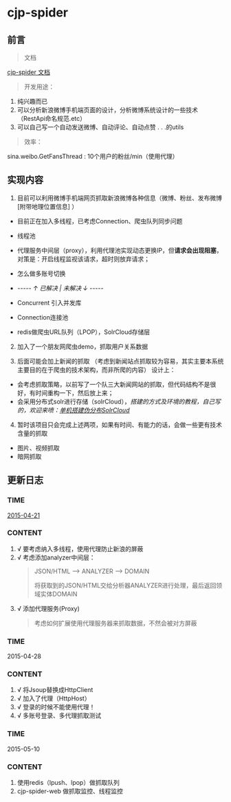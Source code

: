 # cjp-spider

## 前言

> 文档

[cjp-spider 文档](https://github.com/JPCui/doc/tree/master/cjp-spider)

> 开发用途：

1. 纯兴趣而已
2. 可以分析新浪微博手机端页面的设计，分析微博系统设计的一些技术（RestApi命名规范.etc）
3. 可以自己写一个自动发送微博、自动评论、自动点赞 . . .的utils

> 效率：

sina.weibo.GetFansThread : 10个用户的粉丝/min（使用代理）

## 实现内容
1. 目前可以利用微博手机端网页抓取新浪微博各种信息（微博、粉丝、发布微博 [附带地理位置信息] ）
 - 目前正在加入多线程，已考虑Connection、爬虫队列同步问题
 - 线程池
 - 代理服务中间层（proxy），利用代理池实现动态更换IP，但**请求会出现阻塞**，对策是：开启线程监视该请求，超时则放弃请求；
 - 怎么做多账号切换

 - *-----  ↑ 已解决 | 未解决 ↓ -----*
 - Concurrent 引入并发库
 - Connection连接池
 - redis做爬虫URL队列（LPOP），SolrCloud存储层

2. 加入了一个朋友网爬虫demo，抓取用户关系数据

3. 后面可能会加上新闻的抓取
（考虑到新闻站点抓取较为容易，其实主要本系统主要目的在于爬虫的技术架构，而非所爬的内容）
设计上：
 - 会考虑抓取策略，以前写了一个队三大新闻网站的抓取，但代码结构不是很好，有时间重构一下，然后放上来；
 - 会采用分布式solr进行存储（solrCloud），*搭建的方式及环境的教程，自己写的，欢迎来喷：[单机搭建伪分布SolrCloud](http://wenku.baidu.com/view/8d858fb2360cba1aa911da59.html)*

4. 暂时该项目只会完成上述两项，如果有时间、有能力的话，会做一些更有技术含量的抓取

 - 图片、视频抓取
 - 暗网抓取
	
## 更新日志

### TIME
[2015-04-21](#log-2015-04-21)
### CONTENT

1. √ 要考虑纳入多线程，使用代理防止新浪的屏蔽
2. √ 考虑添加analyzer中间层：<br>
	> JSON/HTML --> ANALYZER --> DOMAIN
	> 
	> 将获取到的JSON/HTML交给分析器ANALYZER进行处理，最后返回领域实体DOMAIN
3. √ 添加代理服务(Proxy)
	> 考虑如何扩展使用代理服务器来抓取数据，不然会被对方屏蔽

### TIME
2015-04-28
### CONTENT

1. √ 将Jsoup替换成HttpClient
2. √ 加入了代理（HttpHost）
3. √ 登录的时候不能使用代理！
4. √ 多账号登录、多代理抓取测试

### TIME
2015-05-10
### CONTENT

1. 使用redis（lpush、lpop）做抓取队列
2. cjp-spider-web 做抓取监控、线程监控

